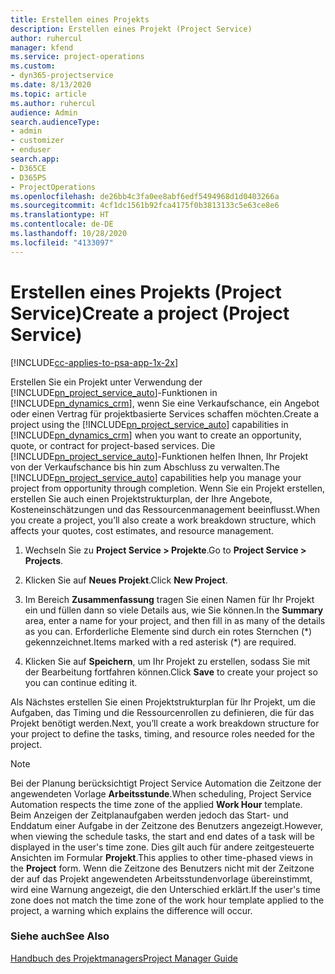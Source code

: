 ```yaml
---
title: Erstellen eines Projekts
description: Erstellen eines Projekt (Project Service)
author: ruhercul
manager: kfend
ms.service: project-operations
ms.custom:
- dyn365-projectservice
ms.date: 8/13/2020
ms.topic: article
ms.author: ruhercul
audience: Admin
search.audienceType:
- admin
- customizer
- enduser
search.app:
- D365CE
- D365PS
- ProjectOperations
ms.openlocfilehash: de26bb4c3fa0ee8abf6edf5494968d1d0403266a
ms.sourcegitcommit: 4cf1dc1561b92fca4175f0b3813133c5e63ce8e6
ms.translationtype: HT
ms.contentlocale: de-DE
ms.lasthandoff: 10/28/2020
ms.locfileid: "4133097"
---
```

# <a name="create-a-project-project-service"></a><span data-ttu-id="ec99c-103">Erstellen eines Projekts (Project Service)</span><span class="sxs-lookup"><span data-stu-id="ec99c-103">Create a project (Project Service)</span></span>

[!INCLUDE[cc-applies-to-psa-app-1x-2x](../includes/cc-applies-to-psa-app-1x-2x.md)]

<span data-ttu-id="ec99c-104">Erstellen Sie ein Projekt unter Verwendung der [!INCLUDE[pn_project_service_auto](../includes/pn-project-service-auto.md)]-Funktionen in [!INCLUDE[pn_dynamics_crm](../includes/pn-dynamics-crm.md)], wenn Sie eine Verkaufschance, ein Angebot oder einen Vertrag für projektbasierte Services schaffen möchten.</span><span class="sxs-lookup"><span data-stu-id="ec99c-104">Create a project using the [!INCLUDE[pn_project_service_auto](../includes/pn-project-service-auto.md)] capabilities in [!INCLUDE[pn_dynamics_crm](../includes/pn-dynamics-crm.md)] when you want to create an opportunity, quote, or contract for project-based services.</span></span> <span data-ttu-id="ec99c-105">Die [!INCLUDE[pn_project_service_auto](../includes/pn-project-service-auto.md)]-Funktionen helfen Ihnen, Ihr Projekt von der Verkaufschance bis hin zum Abschluss zu verwalten.</span><span class="sxs-lookup"><span data-stu-id="ec99c-105">The [!INCLUDE[pn_project_service_auto](../includes/pn-project-service-auto.md)] capabilities help you manage your project from opportunity through completion.</span></span> <span data-ttu-id="ec99c-106">Wenn Sie ein Projekt erstellen, erstellen Sie auch einen Projektstrukturplan, der Ihre Angebote, Kosteneinschätzungen und das Ressourcenmanagement beeinflusst.</span><span class="sxs-lookup"><span data-stu-id="ec99c-106">When you create a project, you’ll also create a work breakdown structure, which affects your quotes, cost estimates, and resource management.</span></span>  
  
1.  <span data-ttu-id="ec99c-107">Wechseln Sie zu **Project Service > Projekte**.</span><span class="sxs-lookup"><span data-stu-id="ec99c-107">Go to **Project Service > Projects**.</span></span>  
  
2.  <span data-ttu-id="ec99c-108">Klicken Sie auf **Neues Projekt**.</span><span class="sxs-lookup"><span data-stu-id="ec99c-108">Click **New Project**.</span></span>  
  
3.  <span data-ttu-id="ec99c-109">Im Bereich **Zusammenfassung** tragen Sie einen Namen für Ihr Projekt ein und füllen dann so viele Details aus, wie Sie können.</span><span class="sxs-lookup"><span data-stu-id="ec99c-109">In the **Summary** area, enter a name for your project, and then fill in as many of the details as you can.</span></span> <span data-ttu-id="ec99c-110">Erforderliche Elemente sind durch ein rotes Sternchen (\*) gekennzeichnet.</span><span class="sxs-lookup"><span data-stu-id="ec99c-110">Items marked with a red asterisk (\*) are required.</span></span>  
  
4.  <span data-ttu-id="ec99c-111">Klicken Sie auf **Speichern**, um Ihr Projekt zu erstellen, sodass Sie mit der Bearbeitung fortfahren können.</span><span class="sxs-lookup"><span data-stu-id="ec99c-111">Click **Save** to create your project so you can continue editing it.</span></span>  
  
<span data-ttu-id="ec99c-112">Als Nächstes erstellen Sie einen Projektstrukturplan für Ihr Projekt, um die Aufgaben, das Timing und die Ressourcenrollen zu definieren, die für das Projekt benötigt werden.</span><span class="sxs-lookup"><span data-stu-id="ec99c-112">Next, you’ll create a work breakdown structure for your project to define the tasks, timing, and resource roles needed for the project.</span></span>  

> [!NOTE]
> <span data-ttu-id="ec99c-113">Bei der Planung berücksichtigt Project Service Automation die Zeitzone der angewendeten Vorlage **Arbeitsstunde**.</span><span class="sxs-lookup"><span data-stu-id="ec99c-113">When scheduling, Project Service Automation respects the time zone of the applied **Work Hour** template.</span></span> <span data-ttu-id="ec99c-114">Beim Anzeigen der Zeitplanaufgaben werden jedoch das Start- und Enddatum einer Aufgabe in der Zeitzone des Benutzers angezeigt.</span><span class="sxs-lookup"><span data-stu-id="ec99c-114">However, when viewing the schedule tasks, the start and end dates of a task will be displayed in the user's time zone.</span></span> <span data-ttu-id="ec99c-115">Dies gilt auch für andere zeitgesteuerte Ansichten im Formular **Projekt**.</span><span class="sxs-lookup"><span data-stu-id="ec99c-115">This applies to other time-phased views in the **Project** form.</span></span> <span data-ttu-id="ec99c-116">Wenn die Zeitzone des Benutzers nicht mit der Zeitzone der auf das Projekt angewendeten Arbeitsstundenvorlage übereinstimmt, wird eine Warnung angezeigt, die den Unterschied erklärt.</span><span class="sxs-lookup"><span data-stu-id="ec99c-116">If the user's time zone does not match the time zone of the work hour template applied to the project, a warning which explains the difference will occur.</span></span> 
  
### <a name="see-also"></a><span data-ttu-id="ec99c-117">Siehe auch</span><span class="sxs-lookup"><span data-stu-id="ec99c-117">See Also</span></span>  
 [<span data-ttu-id="ec99c-118">Handbuch des Projektmanagers</span><span class="sxs-lookup"><span data-stu-id="ec99c-118">Project Manager Guide</span></span>](../psa/project-manager-guide.md)

